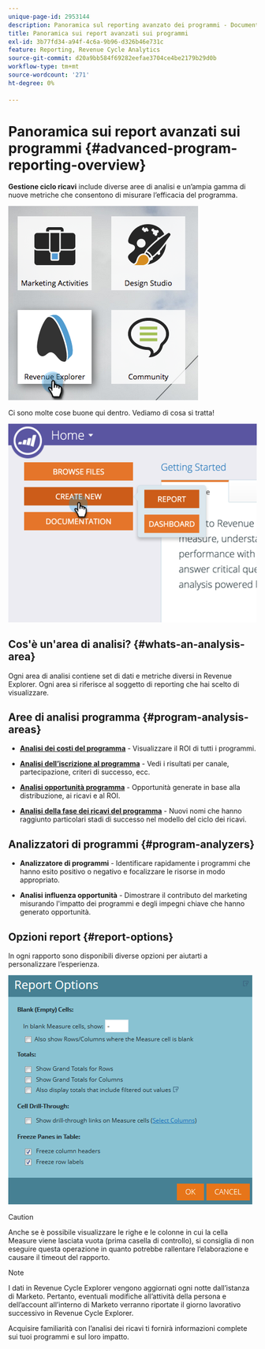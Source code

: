 ```yaml
---
unique-page-id: 2953144
description: Panoramica sul reporting avanzato dei programmi - Documentazione di Marketo - Documentazione del prodotto
title: Panoramica sui report avanzati sui programmi
exl-id: 3b77fd34-a94f-4c6a-9b96-d326b46e731c
feature: Reporting, Revenue Cycle Analytics
source-git-commit: d20a9bb584f69282eefae3704ce4be2179b29d0b
workflow-type: tm+mt
source-wordcount: '271'
ht-degree: 0%

---
```


# Panoramica sui report avanzati sui programmi {#advanced-program-reporting-overview}

**Gestione ciclo ricavi** include diverse aree di analisi e un’ampia gamma di nuove metriche che consentono di misurare l’efficacia del programma.

![](assets/rev.png)

Ci sono molte cose buone qui dentro. Vediamo di cosa si tratta!

![](assets/image2015-4-30-10-3a15-3a17.png)

## Cos&#39;è un&#39;area di analisi? {#whats-an-analysis-area}

Ogni area di analisi contiene set di dati e metriche diversi in Revenue Explorer. Ogni area si riferisce al soggetto di reporting che hai scelto di visualizzare.

## Aree di analisi programma {#program-analysis-areas}

* **[Analisi dei costi del programma](understanding-the-program-cost-analysis-area.md)** - Visualizzare il ROI di tutti i programmi.

* **[Analisi dell’iscrizione al programma](understanding-the-program-membership-analysis-area.md)** - Vedi i risultati per canale, partecipazione, criteri di successo, ecc.

* **[Analisi opportunità programma](understanding-the-program-opportunity-analysis-area.md)** - Opportunità generate in base alla distribuzione, ai ricavi e al ROI.

* **[Analisi della fase dei ricavi del programma](understanding-the-program-revenue-stage-analysis-area.md)** - Nuovi nomi che hanno raggiunto particolari stadi di successo nel modello del ciclo dei ricavi.

## Analizzatori di programmi {#program-analyzers}

* **Analizzatore di programmi** - Identificare rapidamente i programmi che hanno esito positivo o negativo e focalizzare le risorse in modo appropriato.

* **Analisi influenza opportunità** - Dimostrare il contributo del marketing misurando l&#39;impatto dei programmi e degli impegni chiave che hanno generato opportunità.

## Opzioni report {#report-options}

In ogni rapporto sono disponibili diverse opzioni per aiutarti a personalizzare l’esperienza.

![](assets/report-options.png)

>[!CAUTION]
>
>Anche se è possibile visualizzare le righe e le colonne in cui la cella Measure viene lasciata vuota (prima casella di controllo), si consiglia di non eseguire questa operazione in quanto potrebbe rallentare l’elaborazione e causare il timeout del rapporto.

>[!NOTE]
>
>I dati in Revenue Cycle Explorer vengono aggiornati ogni notte dall’istanza di Marketo. Pertanto, eventuali modifiche all’attività della persona e dell’account all’interno di Marketo verranno riportate il giorno lavorativo successivo in Revenue Cycle Explorer.

Acquisire familiarità con l’analisi dei ricavi ti fornirà informazioni complete sui tuoi programmi e sul loro impatto.
